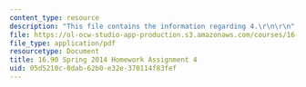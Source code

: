 ```yaml
---
content_type: resource
description: "This file contains the information regarding 4.\r\n\r\n"
file: https://ol-ocw-studio-app-production.s3.amazonaws.com/courses/16-90-computational-methods-in-aerospace-engineering-spring-2014/05d5210c0dab62b0e32e370114f83fef_MIT16_90S14_pset4.pdf
file_type: application/pdf
resourcetype: Document
title: 16.90 Spring 2014 Homework Assignment 4
uid: 05d5210c-0dab-62b0-e32e-370114f83fef
---
```

